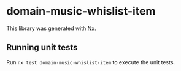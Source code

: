 # domain-music-whislist-item

This library was generated with [Nx](https://nx.dev).

## Running unit tests

Run `nx test domain-music-whislist-item` to execute the unit tests.
